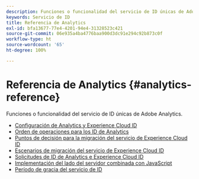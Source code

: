 ```yaml
---
description: Funciones o funcionalidad del servicio de ID únicas de Adobe Analytics.
keywords: Servicio de ID
title: Referencia de Analytics
exl-id: bfa13677-77e4-4201-94e4-31328523c421
source-git-commit: 06e935a4ba4776baa900d3dc91e294c92b873c0f
workflow-type: ht
source-wordcount: '65'
ht-degree: 100%

---
```


# Referencia de Analytics {#analytics-reference}

Funciones o funcionalidad del servicio de ID únicas de Adobe Analytics.

+ [Configuración de Analytics y Experience Cloud ID](analytics-ids.md)
+ [Orden de operaciones para los ID de Analytics](analytics-order-of-operations.md)
+ [Puntos de decisión para la migración del servicio de Experience Cloud ID](migration-decisions.md)
+ [Escenarios de migración del servicio de Experience Cloud ID](migration-scenarios.md)
+ [Solicitudes de ID de Analytics e Experience Cloud ID](legacy-analytics.md)
+ [Implementación del lado del servidor combinada con JavaScript](server-side.md)
+ [Período de gracia del servicio de ID](grace-period.md)
<!--+ [Data Collection CNAMEs and Cross-Domain Tracking](cname.md)-->
